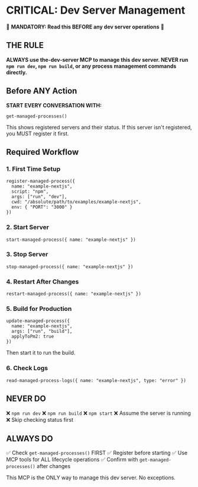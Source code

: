 # CRITICAL: Dev Server Management

🚨 **MANDATORY: Read this BEFORE any dev server operations** 🚨

## THE RULE

**ALWAYS use the-dev-server MCP to manage this dev server. NEVER run `npm run dev`, `npm run build`, or any process management commands directly.**

## Before ANY Action

**START EVERY CONVERSATION WITH:**
```
get-managed-processes()
```

This shows registered servers and their status. If this server isn't registered, you MUST register it first.

## Required Workflow

### 1. First Time Setup
```
register-managed-process({
  name: "example-nextjs",
  script: "npm",
  args: ["run", "dev"],
  cwd: "/absolute/path/to/examples/example-nextjs",
  env: { "PORT": "3000" }
})
```

### 2. Start Server
```
start-managed-process({ name: "example-nextjs" })
```

### 3. Stop Server
```
stop-managed-process({ name: "example-nextjs" })
```

### 4. Restart After Changes
```
restart-managed-process({ name: "example-nextjs" })
```

### 5. Build for Production
```
update-managed-process({
  name: "example-nextjs",
  args: ["run", "build"],
  applyToPm2: true
})
```
Then start it to run the build.

### 6. Check Logs
```
read-managed-process-logs({ name: "example-nextjs", type: "error" })
```

## NEVER DO

❌ `npm run dev`
❌ `npm run build`
❌ `npm start`
❌ Assume the server is running
❌ Skip checking status first

## ALWAYS DO

✅ Check `get-managed-processes()` FIRST
✅ Register before starting
✅ Use MCP tools for ALL lifecycle operations
✅ Confirm with `get-managed-processes()` after changes

This MCP is the ONLY way to manage this dev server. No exceptions.
